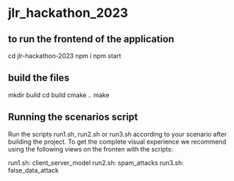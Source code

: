 # jlr_hackathon_2023

## to run the frontend of the application
cd jlr-hackathon-2023
npm i
npm start

## build the files
mkdir build
cd build
cmake ..
make

## Running the scenarios script
Run the scripts run1.sh, run2.sh or run3.sh according to your scenario after building the project. To get the complete visual experience we recommend using the following views on the fronten with the scripts:

run1.sh: client_server_model
run2.sh: spam_attacks
run3.sh: false_data_attack
